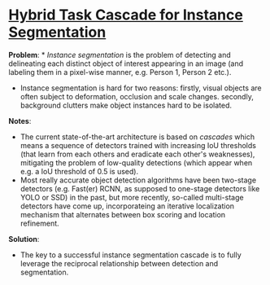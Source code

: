 # [Hybrid Task Cascade for Instance Segmentation](https://arxiv.org/pdf/1901.07518.pdf)

**Problem**: * *Instance segmentation* is the problem of detecting and delineating each distinct object of interest appearing in an image (and labeling them in a pixel-wise manner, e.g. Person 1, Person 2 etc.). 
* Instance segmentation is hard for two reasons: firstly, visual objects are often subject to deformation, occlusion and scale changes.
secondly, background clutters make object instances hard to be isolated.

**Notes**:
* The current state-of-the-art architecture is based on *cascades* which means a sequence of detectors trained with increasing IoU thresholds (that learn from each others and eradicate each other's weaknesses), mitigating the problem of low-quality detections (which appear when e.g. a IoU threshold of 0.5 is used).
* Most really accurate object detection algorithms have been two-stage detectors (e.g. Fast(er) RCNN, as supposed to one-stage detectors like YOLO or SSD) in the past, but more recently, so-called multi-stage detectors have come up, incorporateing an iterative localization mechanism that alternates between box scoring and location refinement.

**Solution**:
* The key to a successful instance segmentation cascade is to fully leverage the reciprocal relationship between detection and segmentation.
